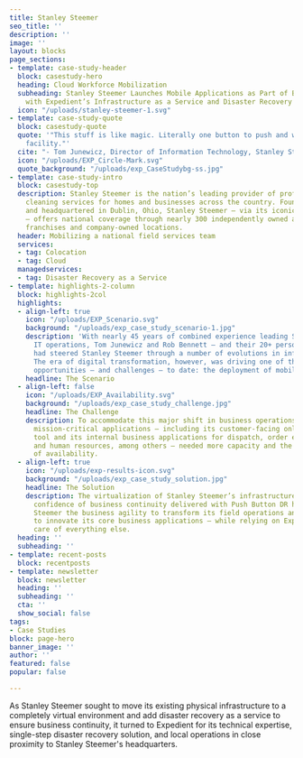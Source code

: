 ```yaml
---
title: Stanley Steemer
seo_title: ''
description: ''
image: ''
layout: blocks
page_sections:
- template: case-study-header
  block: casestudy-hero
  heading: Cloud Workforce Mobilization
  subheading: Stanley Steemer Launches Mobile Applications as Part of Business Transformation
    with Expedient’s Infrastructure as a Service and Disaster Recovery Solutions
  icon: "/uploads/stanley-steemer-1.svg"
- template: case-study-quote
  block: casestudy-quote
  quote: '"This stuff is like magic. Literally one button to push and we were in another
    facility."'
  cite: "- Tom Junewicz, Director of Information Technology, Stanley Steemer"
  icon: "/uploads/EXP_Circle-Mark.svg"
  quote_background: "/uploads/exp_CaseStudybg-ss.jpg"
- template: case-study-intro
  block: casestudy-top
  description: Stanley Steemer is the nation’s leading provider of professional deep
    cleaning services for homes and businesses across the country. Founded in 1947
    and headquartered in Dublin, Ohio, Stanley Steemer – via its iconic yellow vans
    – offers national coverage through nearly 300 independently owned and operated
    franchises and company-owned locations.
  header: Mobilizing a national field services team
  services:
  - tag: Colocation
  - tag: Cloud
  managedservices:
  - tag: Disaster Recovery as a Service
- template: highlights-2-column
  block: highlights-2col
  highlights:
  - align-left: true
    icon: "/uploads/EXP_Scenario.svg"
    background: "/uploads/exp_case_study_scenario-1.jpg"
    description: 'With nearly 45 years of combined experience leading Stanley Steemer’s
      IT operations, Tom Junewicz and Rob Bennett – and their 20+ person IT team –
      had steered Stanley Steemer through a number of evolutions in information technology.
      The era of digital transformation, however, was driving one of their biggest
      opportunities – and challenges – to date: the deployment of mobile field services.'
    headline: The Scenario
  - align-left: false
    icon: "/uploads/EXP_Availability.svg"
    background: "/uploads/exp_case_study_challenge.jpg"
    headline: The Challenge
    description: To accommodate this major shift in business operations, Stanley Steemer’s
      mission-critical applications – including its customer-facing online scheduling
      tool and its internal business applications for dispatch, order entry, payroll,
      and human resources, among others – needed more capacity and the highest levels
      of availability.
  - align-left: true
    icon: "/uploads/exp-results-icon.svg"
    background: "/uploads/exp_case_study_solution.jpg"
    headline: The Solution
    description: The virtualization of Stanley Steemer’s infrastructure and the added
      confidence of business continuity delivered with Push Button DR have given Stanley
      Steemer the business agility to transform its field operations and continue
      to innovate its core business applications – while relying on Expedient to take
      care of everything else.
  heading: ''
  subheading: ''
- template: recent-posts
  block: recentposts
- template: newsletter
  block: newsletter
  heading: ''
  subheading: ''
  cta: ''
  show_social: false
tags:
- Case Studies
block: page-hero
banner_image: ''
author: ''
featured: false
popular: false

---
```

As Stanley Steemer sought to move its existing physical infrastructure to a completely virtual environment and add disaster recovery as a service to ensure business continuity, it turned to Expedient for its technical expertise, single-step disaster recovery solution, and local operations in close proximity to Stanley Steemer's headquarters.